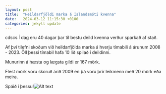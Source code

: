 ```yaml
---
layout: post
title:  "Heildarfjöldi marka á Íslandsmóti kvenna"
date:   2024-03-12 11:15:30 +0100
categories: jekyll update
---
```

cdscs
Í dag eru 40 dagar þar til bestu deild kvenna verður sparkað af stað. 

Af því tilefni skoðum við heildarfjölda marka á hverju tímabili á árunum 2008 - 2023. Öll þessi tímabil hafa 10 lið spilað í deildinni. 

Munurinn á hæsta og lægsta gildi er 167 mörk.

Flest mörk voru skoruð árið 2009 en þá voru þrír leikmenn með 20 mörk eða meira.

Spáið í þessu!![Alt text](/images/IMG_1464.JPG "Optional title")
